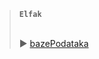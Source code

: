 > **`Elfak`**
> <br> <br>
> 
> ▶️ [bazePodataka](https://github.com/openSourceOverlord/bazePodataka)
